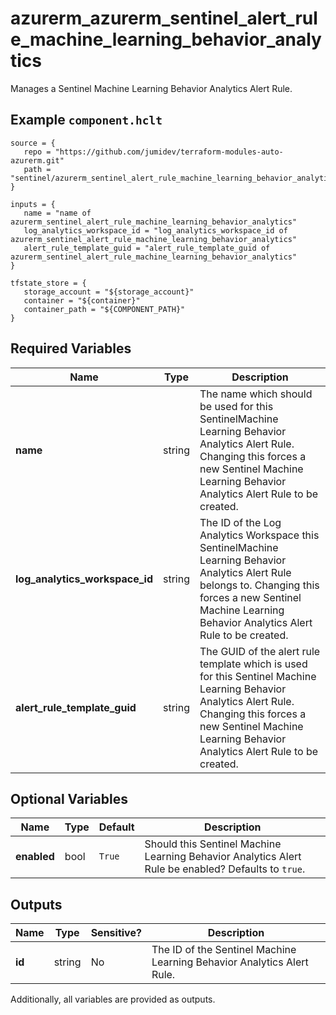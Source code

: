 # azurerm_azurerm_sentinel_alert_rule_machine_learning_behavior_analytics

Manages a Sentinel Machine Learning Behavior Analytics Alert Rule.

## Example `component.hclt`

```hcl
source = {
   repo = "https://github.com/jumidev/terraform-modules-auto-azurerm.git" 
   path = "sentinel/azurerm_sentinel_alert_rule_machine_learning_behavior_analytics" 
}

inputs = {
   name = "name of azurerm_sentinel_alert_rule_machine_learning_behavior_analytics" 
   log_analytics_workspace_id = "log_analytics_workspace_id of azurerm_sentinel_alert_rule_machine_learning_behavior_analytics" 
   alert_rule_template_guid = "alert_rule_template_guid of azurerm_sentinel_alert_rule_machine_learning_behavior_analytics" 
}

tfstate_store = {
   storage_account = "${storage_account}" 
   container = "${container}" 
   container_path = "${COMPONENT_PATH}" 
}

```

## Required Variables

| Name | Type |  Description |
| ---- | --------- |  ----------- |
| **name** | string |  The name which should be used for this SentinelMachine Learning Behavior Analytics Alert Rule. Changing this forces a new Sentinel Machine Learning Behavior Analytics Alert Rule to be created. | 
| **log_analytics_workspace_id** | string |  The ID of the Log Analytics Workspace this SentinelMachine Learning Behavior Analytics Alert Rule belongs to. Changing this forces a new Sentinel Machine Learning Behavior Analytics Alert Rule to be created. | 
| **alert_rule_template_guid** | string |  The GUID of the alert rule template which is used for this Sentinel Machine Learning Behavior Analytics Alert Rule. Changing this forces a new Sentinel Machine Learning Behavior Analytics Alert Rule to be created. | 

## Optional Variables

| Name | Type |  Default  |  Description |
| ---- | --------- |  ----------- | ----------- |
| **enabled** | bool |  `True`  |  Should this Sentinel Machine Learning Behavior Analytics Alert Rule be enabled? Defaults to `true`. | 



## Outputs

| Name | Type | Sensitive? | Description |
| ---- | ---- | --------- | --------- |
| **id** | string | No  | The ID of the Sentinel Machine Learning Behavior Analytics Alert Rule. | 

Additionally, all variables are provided as outputs.
